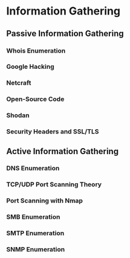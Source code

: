# Information Gathering

## Passive Information Gathering

### Whois Enumeration

### Google Hacking

### Netcraft

### Open-Source Code

### Shodan

### Security Headers and SSL/TLS

## Active Information Gathering

### DNS Enumeration

### TCP/UDP Port Scanning Theory

### Port Scanning with Nmap

### SMB Enumeration

### SMTP Enumeration

### SNMP Enumeration

